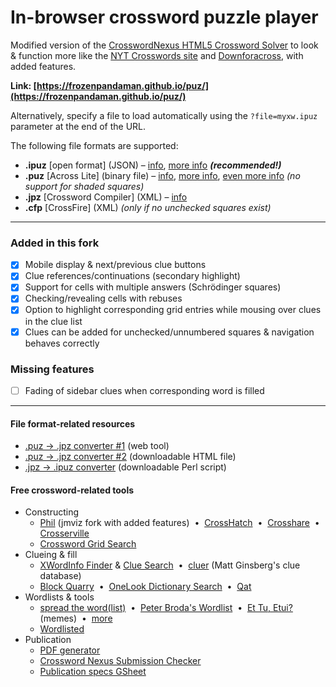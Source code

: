 # In-browser crossword puzzle player

Modified version of the [CrosswordNexus HTML5 Crossword Solver](https://github.com/crosswordnexus/html5-crossword-solver) to look & function more like the [NYT Crosswords site](https://www.nytimes.com/crosswords) and [Downforacross](https://github.com/downforacross/downforacross.com), with added features.

**Link: [https://frozenpandaman.github.io/puz/](https://frozenpandaman.github.io/puz/)**

Alternatively, specify a file to load automatically using the `?file=myxw.ipuz` parameter at the end of the URL.

The following file formats are supported:

 - **.ipuz** [open format] (JSON) – [info](http://www.ipuz.org/), [more info](http://fileformats.archiveteam.org/wiki/IPUZ) **_(recommended!)_**
 - **.puz** [Across Lite] (binary file) – [info](https://code.google.com/archive/p/puz/wikis/FileFormat.wiki), [more info](http://fileformats.archiveteam.org/wiki/PUZ_(crossword_puzzles)), [even more info](https://www.litsoft.com/across/docs/AcrossTextFormat.pdf) _(no support for shaded squares)_
 - **.jpz** [Crossword Compiler] (XML) – [info](http://crossword.info/docs/puzzle.xsd.html)
 - **.cfp** [CrossFire] (XML) _(only if no unchecked squares exist)_

---

### Added in this fork
- [x] Mobile display & next/previous clue buttons
- [x] Clue references/continuations (secondary highlight)
- [x] Support for cells with multiple answers (Schrödinger squares)
- [x] Checking/revealing cells with rebuses
- [x] Option to highlight corresponding grid entries while mousing over clues in the clue list
- [x] Clues can be added for unchecked/unnumbered squares & navigation behaves correctly

### Missing features

 - [ ] Fading of sidebar clues when corresponding word is filled

---

#### File format-related resources

 * [.puz → .jpz converter #1](https://jpd236.github.io/kotwords/crossword.html) (web tool)
 * [.puz → .jpz converter #2](https://github.com/crosswordnexus/crossword-tools/blob/main/jscrossword/index.html) (downloadable HTML file)
 * [.jpz → .ipuz converter](https://sourceforge.net/p/jpz2ipuz/code/HEAD/tree/jpz2ipuz.pl) (downloadable Perl script)

#### Free crossword-related tools

 * Constructing
   * [Phil](https://www.jmviz.dev/Phil/) (jmviz fork with added features) &nbsp;•&nbsp; [CrossHatch](https://ben4808.github.io/) &nbsp;•&nbsp; [Crosshare](https://crosshare.org/construct) &nbsp;•&nbsp; [Crosserville](https://www.crosserville.com/)
   * [Crossword Grid Search](https://ugleh.com/gridsearch/)
 * Clueing & fill
   * [XWordInfo Finder](https://www.xwordinfo.com/Finder) &amp; [Clue Search](https://www.xwordinfo.com/SearchClues) &nbsp;•&nbsp; [cluer](https://tiwwdty.com/clue/) (Matt Ginsberg's clue database)
   * [Block Quarry](https://blockquarry.net/) &nbsp;•&nbsp; [OneLook Dictionary Search](https://www.onelook.com/) &nbsp;•&nbsp; [Qat](https://www.quinapalus.com/cgi-bin/qat)
 * Wordlists & tools
   * [spread the word(list)](https://www.spreadthewordlist.com/wordlist) &nbsp;•&nbsp; [Peter Broda's Wordlist](https://peterbroda.me/crosswords/wordlist/) &nbsp;•&nbsp; [Et Tu, Etui?](https://ettuetui.blogspot.com/2021/07/one-year-of-et-tu-etui.html) (memes) &nbsp;•&nbsp; [more](https://old.reddit.com/r/crossword/comments/nqsuku/all_the_downloadable_word_lists_ive_been_able_to/)
   * [Wordlisted](https://aaronson.org/wordlisted/)
 * Publication
   * [PDF generator](https://njyoon.github.io/pdf)
   * [Crossword Nexus Submission Checker](https://crosswordnexus.com/apps/submission_check/)
   * [Publication specs GSheet](https://docs.google.com/spreadsheets/d/12HGynb2VpJR2akQPT7iCMUBXxqcwzmk3kJjic8F24Kk/edit?usp=sharing)

